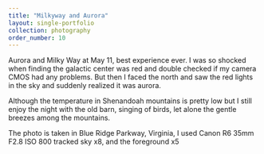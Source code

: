 ```yaml
---
title: "Milkyway and Aurora"
layout: single-portfolio
collection: photography
order_number: 10
---
```




Aurora and Milky Way at May 11, best experience ever. I was so shocked when finding the galactic center was red and double checked if my camera CMOS had any problems. But then I faced the north and saw the red lights in the sky and suddenly realized it was aurora.

Although the temperature in Shenandoah mountains is pretty low but I still enjoy the night with the old barn, singing of birds, let alone the gentle breezes among the mountains.

The photo is taken in Blue Ridge Parkway, Virginia, I used Canon R6 35mm F2.8 ISO 800 tracked sky x8, and the foreground x5

